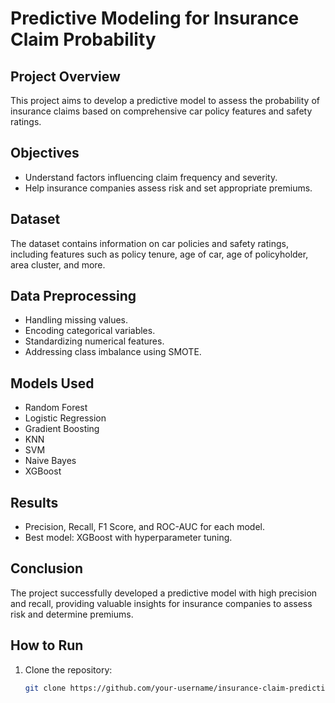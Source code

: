 # Predictive Modeling for Insurance Claim Probability

## Project Overview
This project aims to develop a predictive model to assess the probability of insurance claims based on comprehensive car policy features and safety ratings.

## Objectives
- Understand factors influencing claim frequency and severity.
- Help insurance companies assess risk and set appropriate premiums.

## Dataset
The dataset contains information on car policies and safety ratings, including features such as policy tenure, age of car, age of policyholder, area cluster, and more.

## Data Preprocessing
- Handling missing values.
- Encoding categorical variables.
- Standardizing numerical features.
- Addressing class imbalance using SMOTE.

## Models Used
- Random Forest
- Logistic Regression
- Gradient Boosting
- KNN
- SVM
- Naive Bayes
- XGBoost

## Results
- Precision, Recall, F1 Score, and ROC-AUC for each model.
- Best model: XGBoost with hyperparameter tuning.

## Conclusion
The project successfully developed a predictive model with high precision and recall, providing valuable insights for insurance companies to assess risk and determine premiums.

## How to Run
1. Clone the repository:
   ```sh
   git clone https://github.com/your-username/insurance-claim-prediction.git
